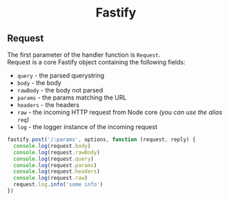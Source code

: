 <h1 align="center">Fastify</h1>

## Request
The first parameter of the handler function is `Request`.<br>
Request is a core Fastify object containing the following fields:
- `query` - the parsed querystring
- `body` - the body
- `rawBody` - the body not parsed
- `params` - the params matching the URL
- `headers` - the headers
- `raw` - the incoming HTTP request from Node core *(you can use the alias `req`)*
- `log` - the logger instance of the incoming request

```js
fastify.post('/:params', options, function (request, reply) {
  console.log(request.body)
  console.log(request.rawBody)
  console.log(request.query)
  console.log(request.params)
  console.log(request.headers)
  console.log(request.raw)
  request.log.info('some info')
})
```
